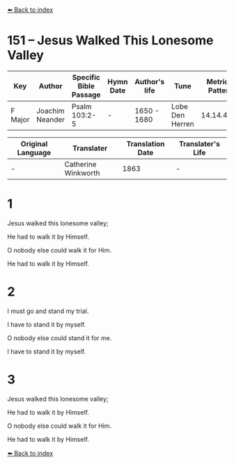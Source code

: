 [⬅️ Back to index](../README.md)

# 151 – Jesus Walked This Lonesome Valley

Key | Author   | Specific Bible Passage     |Hymn Date |Author's life |Tune |Metrical Pattern   |Composer/Source                                                                                        
-- | --------- | ---------------------------|----------|--------------|-----|-------------------|-------------   
F Major  | Joachim Neander      | Psalm 103:2-5 | -  | 1650 - 1680 | Lobe Den Herren | 14.14.4.7.8 | Chorale Book for England, 1863 

Original Language | Translater | Translation Date   | Translater's Life     
----------------- | --------- | --------------------|-------------   
\-  | Catherine Winkworth      | 1863 | -  | 1827 - 1878 



# 1

Jesus walked this lonesome valley;

He had to walk it by Himself.

O nobody else could walk it for Him.

He had to walk it by Himself.



# 2

I must go and stand my trial.

I have to stand it by myself.

O nobody else could stand it for me.

I have to stand it by myself.



# 3

Jesus walked this lonesome valley;

He had to walk it by Himself.

O nobody else could walk it for Him.

He had to walk it by Himself.

[⬅️ Back to index](../README.md)
